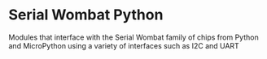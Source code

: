# Serial Wombat Python
Modules that interface with the Serial Wombat family of chips from Python and MicroPython using a variety of interfaces such as I2C and UART
